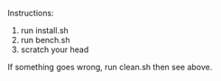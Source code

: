 Instructions:
1) run install.sh
2) run bench.sh
3) scratch your head


If something goes wrong, run clean.sh then see above.
